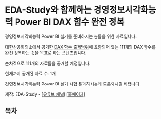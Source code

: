 # EDA-Study와 함께하는 경영정보시각화능력 Power BI DAX 함수 완전 정복

경영정보시각화능력 Power BI 실기를 준비하시는 분들을 위한 자료입니다.

대한상공회의소에서 공개한 <a href="https://license.korcham.net/co/examguide02Sub.do?cd=0108&mm=28&num=3015481">DAX 함수 출제범위</a>에 포함되어 있는 111개의 DAX 함수를 완전 정복하는 것을 목표로 하는 콘텐츠입니다. 

순차적으로 111개의 자료들을 공개할 예정입니다.

현재까지 공개된 자료 수: 1개

경영정보시각화능력 Power BI 실기 시험 통과하시는데 도움되시길 바랍니다.

제작: EDA-Study - [[유튜브 채널]](https://www.youtube.com/@EDA-gongbu) [[홈페이지]](https://eda-study.com/)


## 목차
```{tableofcontents}
```

